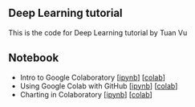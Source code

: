 Deep Learning tutorial
---

This is the code for Deep Learning tutorial by Tuan Vu

## Notebook

- Intro to Google Colaboratory [[ipynb](./colab-example-notebooks/intro_google_colab.ipynb)] [[colab](https://colab.research.google.com/github/tuanavu/deep-learning-tutorial/blob/development/colab-example-notebooks/intro_google_colab.ipynb)]
- Using Google Colab with GitHub [[ipynb](./colab-example-notebooks/colab_github_demo.ipynb)] [[colab](https://colab.research.google.com/github/tuanavu/deep-learning-tutorials/blob/development/colab-example-notebooks/colab_github_demo.ipynb)]
- Charting in Colaboratory [[ipynb](./colab-example-notebooks/Charts_in_Colaboratory.ipynb)] [[colab](https://colab.research.google.com/github/tuanavu/deep-learning-tutorials/blob/development/colab-example-notebooks/Charts_in_Colaboratory.ipynb)]